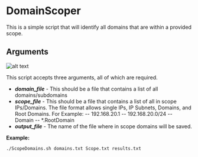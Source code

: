 # DomainScoper
This is a simple script that will identify all domains that are within a provided scope.

## Arguments
![alt text](https://github.com/antroguy/DomainScoper/blob/main/images/Arguments.png)

This script accepts three arguments, all of which are required.
- ***domain_file*** - This should be a file that contains a list of all domains/subdomains
- ***scope_file***  - This should be a file that contains a list of all in scope IPs/Domains. The file format allows single IPs, IP Subnets, Domains, and Root Domains. For Example:
 -- 192.168.20.1
 -- 192.168.20.0/24
 -- Domain
 --  *.RootDomain
- ***output_file*** - The name of the file where  in scope domains will be saved.

**Example:**
```
./ScopeDomains.sh domains.txt Scope.txt results.txt
```
